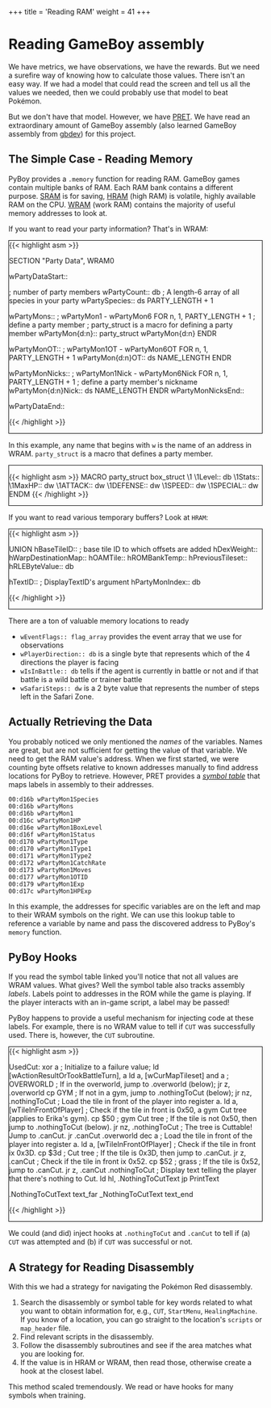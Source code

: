 +++
title = 'Reading RAM'
weight = 41
+++

# Reading GameBoy assembly

We have metrics, we have observations, we have the rewards. But we need a surefire way of knowing how to calculate those values. There isn't an easy way. If we had a model that could read the screen and tell us all the values we needed, then we could probably use that model to beat Pokémon.

But we don't have that model. However, we have [PRET](https://github.com/pret/pokered/tree/master). We have read an extraordinary amount of GameBoy assembly (also learned GameBoy assembly from [gbdev](https://gbdev.io/gb-asm-tutorial/)) for this project.

## The Simple Case - Reading Memory

PyBoy provides a `.memory` function for reading RAM. GameBoy games contain multiple banks of RAM. Each RAM bank contains a different purpose. [SRAM](https://github.com/pret/pokered/blob/master/ram/sram.asm) is for saving, [HRAM](https://github.com/pret/pokered/blob/master/ram/hram.asm) (high RAM) is volatile, highly available RAM on the CPU. [WRAM](https://github.com/pret/pokered/blob/master/ram/wram.asm) (work RAM) contains the majority of useful memory addresses to look at.

If you want to read your party information? That's in WRAM:

<div style="border:1px solid black;">
{{< highlight asm >}}

SECTION "Party Data", WRAM0

wPartyDataStart::

; number of party members
wPartyCount:: db
; A length-6 array of all species in your party
wPartySpecies:: ds PARTY_LENGTH + 1

wPartyMons::
; wPartyMon1 - wPartyMon6
FOR n, 1, PARTY_LENGTH + 1
; define a party member
; party_struct is a macro for defining a party member
wPartyMon{d:n}:: party_struct wPartyMon{d:n}
ENDR

wPartyMonOT::
; wPartyMon1OT - wPartyMon6OT
FOR n, 1, PARTY_LENGTH + 1
wPartyMon{d:n}OT:: ds NAME_LENGTH
ENDR

wPartyMonNicks::
; wPartyMon1Nick - wPartyMon6Nick
FOR n, 1, PARTY_LENGTH + 1
; define a party member's nickname
wPartyMon{d:n}Nick:: ds NAME_LENGTH
ENDR
wPartyMonNicksEnd::

wPartyDataEnd::

{{< /highlight >}}
</div>

In this example, any name that begins with `w` is the name of an address in WRAM. `party_struct` is a macro that defines a party member.

<div style="border:1px solid black;">

{{< highlight asm >}}
MACRO party_struct
	box_struct \1
\1Level::      db
\1Stats::
\1MaxHP::      dw
\1ATTACK::     dw
\1DEFENSE::    dw
\1SPEED::      dw
\1SPECIAL::    dw
ENDM
{{< /highlight >}}
</div>

If you want to read various temporary buffers? Look at `HRAM`:

<div style="border:1px solid black;">
{{< highlight asm >}}

UNION
hBaseTileID:: ; base tile ID to which offsets are added
hDexWeight::
hWarpDestinationMap::
hOAMTile::
hROMBankTemp::
hPreviousTileset::
hRLEByteValue::
	db

hTextID:: ; DisplayTextID's argument
hPartyMonIndex::
	db

{{< /highlight >}}
</div>

There are a ton of valuable memory locations to ready
- `wEventFlags:: flag_array` provides the event array that we use for observations
- `wPlayerDirection:: db` is a single byte that represents which of the 4 directions the player is facing
- `wIsInBattle:: db` tells if the agent is currently in battle or not and if that battle is a wild battle or trainer battle
- `wSafariSteps:: dw` is a 2 byte value that represents the number of steps left in the Safari Zone.

## Actually Retrieving the Data

You probably noticed we only mentioned the *names* of the variables. Names are great, but are not sufficient for getting the value of that variable. We need to get the RAM value's address. When we first started, we were counting byte offsets relative to known addresses manually to find address locations for PyBoy to retrieve. However, PRET provides a *[symbol table](https://github.com/pret/pokered/blob/symbols/pokered.sym)* that maps labels in assembly to their addresses. 

```
00:d16b wPartyMon1Species
00:d16b wPartyMons
00:d16b wPartyMon1
00:d16c wPartyMon1HP
00:d16e wPartyMon1BoxLevel
00:d16f wPartyMon1Status
00:d170 wPartyMon1Type
00:d170 wPartyMon1Type1
00:d171 wPartyMon1Type2
00:d172 wPartyMon1CatchRate
00:d173 wPartyMon1Moves
00:d177 wPartyMon1OTID
00:d179 wPartyMon1Exp
00:d17c wPartyMon1HPExp
```

In this example, the addresses for specific variables are on the left and map to their WRAM symbols on the right. We can use this lookup table to reference a variable by name and pass the discovered address to PyBoy's `memory` function.

## PyBoy Hooks

If you read the symbol table linked you'll notice that not all values are WRAM values. What gives? Well the symbol table also tracks assembly *labels*. Labels point to addresses in the ROM while the game is playing. If the player interacts with an in-game script, a label may be passed!

PyBoy happens to provide a useful mechanism for injecting code at these labels. For example, there is no WRAM value to tell if `CUT` was successfully used. There is, however, the `CUT` subroutine.

<div style="border:1px solid black;">
{{< highlight asm >}}

UsedCut:
    xor a
    ; Initialize to a failure value;
    ld [wActionResultOrTookBattleTurn], a 
    ld a, [wCurMapTileset]
    and a ; OVERWORLD
    ; If in the overworld, jump to .overworld (below);
    jr z, .overworld
    cp GYM
    ; If not in a gym, jump to .nothingToCut (below);
    jr nz, .nothingToCut
    ; Load the tile in front of the player into register a.
    ld a, [wTileInFrontOfPlayer]
    ; Check if the tile in front is 0x50, a gym Cut tree (applies to Erika's gym).
    cp $50 ; gym Cut tree
    ; If the tile is not 0x50, then jump to .nothingToCut (below).
    jr nz, .nothingToCut
    ; The tree is Cuttable! Jump to .canCut.
    jr .canCut
.overworld
    dec a
    ; Load the tile in front of the player into register a.
    ld a, [wTileInFrontOfPlayer]
    ; Check if the tile in front ix 0x3D.
    cp $3d ; Cut tree
    ; If the tile is 0x3D, then jump to .canCut.
    jr z, .canCut
    ; Check if the tile in front ix 0x52.
    cp $52 ; grass
    ; If the tile is 0x52, jump to .canCut.
    jr z, .canCut
.nothingToCut
    ; Display text telling the player that there's nothing to Cut.
    ld hl, .NothingToCutText
    jp PrintText

.NothingToCutText
    text_far _NothingToCutText
    text_end

{{< /highlight >}}
</div>

We could (and did) inject hooks at `.nothingToCut` and `.canCut` to tell if (a) `CUT` was attempted and (b) if `CUT` was successful or not.

## A Strategy for Reading Disassembly

With this we had a strategy for navigating the Pokémon Red disassembly.

1. Search the disassembly or symbol table for key words related to what you want to obtain information for, e.g., `CUT`, `StartMenu`, `HealingMachine`. If you know of a location, you can go straight to the location's `scripts` or `map_header` file.
2. Find relevant scripts in the disassembly.
3. Follow the disassembly subroutines and see if the area matches what you are looking for.
4. If the value is in HRAM or WRAM, then read those, otherwise create a hook at the closest label.

This method scaled tremendously. We read or have hooks for many symbols when training.
